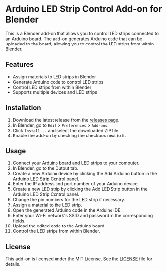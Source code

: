 # Arduino LED Strip Control Add-on for Blender

This is a Blender add-on that allows you to control LED strips connected to an Arduino board. The add-on generates Arduino code that can be uploaded to the board, allowing you to control the LED strips from within Blender.

## Features

- Assign materials to LED strips in Blender
- Generate Arduino code to control LED strips
- Control LED strips from within Blender
- Supports multiple devices and LED strips

## Installation

1. Download the latest release from the [releases page](https://github.com/yourusername/your-repo/releases).
2. In Blender, go to `Edit` > `Preferences` > `Add-ons`.
3. Click `Install...` and select the downloaded ZIP file.
4. Enable the add-on by checking the checkbox next to it.

## Usage

1. Connect your Arduino board and LED strips to your computer.
2. In Blender, go to the Output tab.
3. Create a new Arduino device by clicking the Add Arduino button in the Arduino LED Strip Control panel.
4. Enter the IP address and port number of your Arduino device.
5. Create a new LED strip by clicking the Add LED Strip button in the Arduino LED Strip Control panel.
6. Change the pin numbers for the LED strip if necessary.
7. Assign a material to the LED strip.
8. Open the generated Arduino code in the Arduino IDE.
9. Enter your Wi-Fi network's SSID and password in the corresponding fields.
10. Upload the edited code to the Arduino board.
11. Control the LED strips from within Blender.

## License

This add-on is licensed under the MIT License. See the [LICENSE](LICENSE) file for details.

